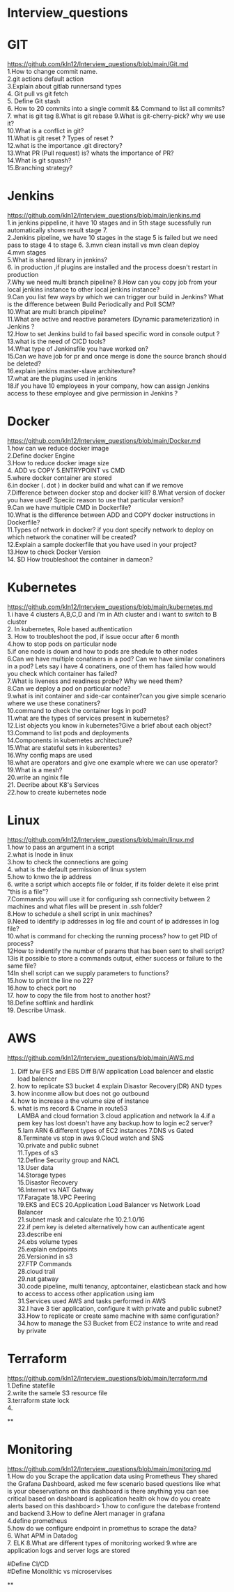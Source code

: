 # Interview_questions
# GIT  
https://github.com/kln12/Interview_questions/blob/main/Git.md  
1.How to change commit name.  
2.git actions default action   
3.Explain about gitlab runnersand types  
4. Git pull vs git fetch   
5. Define Git stash  
6. How to 20 commits into a single commit  && Command to list all commits?  
7. what is git tag 
8.What is git rebase 
9.What is git-cherry-pick? why we use it?  
10.What is a conflict in git?  
11.What is git reset ? Types of reset ?  
12.what is the importance .git directory?  
13.What PR (Pull request) is? whats the importance of PR?  
14.What is git squash?  
15.Branching strategy?  


# Jenkins  
https://github.com/kln12/Interview_questions/blob/main/jenkins.md  
1.in jenkins pippeline, it have 10 stages and in 5th stage sucessfully run automatically shows result stage 7.    
2.Jenkins pipeline, we have 10 stages in the stage 5 is failed but we need pass to stage 4 to stage 6. 
3.mvn clean install vs mvn clean deploy   
4.mvn stages    
5.What is shared library in jenkins?   
6. in production ,if plugins are installed and the process doesn't restart in production    
7.Why we need multi branch pipeline?
8.How can you copy job from your local jenkins instance to other local jenkins instance?  
9.Can you list few ways by which we can trigger our build in Jenkins? What is the difference between Build Periodically and Poll SCM?  
10.What are multi branch pipeline?  
11.What are active and reactive parameters (Dynamic parameterization) in Jenkins ?  
12.How to set Jenkins build to fail based specific word in console output ?  
13.what is the need of CICD tools?  
14.What type of Jenkinsfile you have worked on?  
15.Can we have job for pr and once merge is done the source branch should be deleted?  
16.explain jenkins master-slave architexture?  
17.what are the plugins used in jenkins  
18.if you have 10 employees in your company, how can assign Jenkins access to these employee and give permission in Jenkins ?




# Docker  
https://github.com/kln12/Interview_questions/blob/main/Docker.md  
1.how can we reduce docker image  
2.Define docker Engine   
3.How to reduce docker image size  
4. ADD vs COPY
5.ENTRYPOINT vs  CMD  
5.where docker container are stored  
6.in docker (. dot ) in docker build and what can if we remove    
7.Difference between docker stop and docker kill?
8.What version of docker you have used? Speciic reason to use that particular version?  
9.Can we have multiple CMD in Dockerfile?  
10.What is the difference between ADD and COPY docker instructions in Dockerfile?  
11.Types of network in docker? if you dont specify network to deploy on which network the conatiner will be created?  
12.Explain a sample dockerfile that you have used in your project?  
13.How to check Docker Version  
14. $D How troubleshoot the container in dameon?  





# Kubernetes  
https://github.com/kln12/Interview_questions/blob/main/kubernetes.md  
1.i have  4 clusters A,B,C,D  and i'm in Ath cluster and i want to switch to B cluster  
2. In kubernetes, Role based authentication  
3. How to troubleshoot the pod, if issue occur after 6 month  
4.how to stop pods on particular node  
5.if one node is down and how to pods are shedule to other nodes  
6.Can we have multiple conatiners in a pod? Can we have similar conatiners in a pod? Lets say i have 4 conatiners, one of them has failed how would you check which container has failed?  
7.What is liveness and readiness probe? Why we need them?  
8.Can we deploy a pod on particular node?  
9.what is init container and side-car container?can you give simple scenario where we use these conatiners?  
10.command to check the container logs in pod?  
11.what are the types of services present in kubernetes?  
12.List objects you know in kubernetes?Give a brief about each object?  
13.Command to list pods and deployments  
14.Components in kubernetes architecture?  
15.What are stateful sets in kuberentes?  
16.Why config maps are used  
18.what are operators and give one example where we can use operator?  
19.What is a mesh?  
20.write an nginix file  
21. Decribe about K8's Services  
22.how to create kubernetes node  




# Linux  
https://github.com/kln12/Interview_questions/blob/main/linux.md  
1.how to pass an argument in a script  
 2.what is Inode in linux  
 3.how to check the connections are going  
 4. what is the default permission of linux system   
 5.how to knwo the ip address  
6. write a script which accepts file or folder, if its folder delete it else print "this is a file"?  
 7.Commands you will use it for configuring ssh connectivity between 2 machines and what files will be present in .ssh folder?  
8.How to schedule a shell script in unix machines?  
9.Need to identify ip addresses in log file and count of ip addresses in log file?  
10.what is command for checking the running process? how to get PID of process?  
12How to indentify the number of params that has been sent to shell script?  
13is it possible to store a commands output, either success or failure to the same file?  
14In shell script can we supply parameters to functions?  
15.how to print the line no 22?     
16.how to check port no  
17. how to copy the file from host to another host?  
18.Define softlink and hardlink  
19. Describe Umask.  



# AWS 
https://github.com/kln12/Interview_questions/blob/main/AWS.md  
1. Diff b/w EFS and  EBS 
 Diff B/W application Load balencer and elastic load balencer 
 3. how to replicate S3 bucket 
4  explain Disastor Recovery(DR) AND types 
6. how inconme allow but does not go outbound 
8. how to increase a the volume size of instance 
10. what is ms record & Cname in route53  
 LAMBA and cloud formation 
3.cloud application and network la 
4.if a pem key has lost doesn't have any backup.how to login ec2 server? 
5.Iam ARN 
6.different types of EC2 instances
7.DNS vs Gated
8.Terminate vs stop in aws
9.Cloud watch and SNS  
10.private and public subnet  
11.Types of s3  
12.Define Security group and NACL  
13.User data   
14.Storage types  
15.Disastor Recovery  
16.Internet vs NAT Gatway  
17.Faragate 
18.VPC Peering  
19.EKS and ECS 
20.Application Load Balancer vs Network Load Balancer  
21.subnet mask and calculate rhe 10.2.1.0/16   
22.if pem key is deleted alternatively how can authenticate agent  
23.describe eni  
24.ebs volume types  
25.explain endpoints   
26.Versionind in s3   
27.FTP Commands  
28.cloud trail  
29.nat gatway  
30.code pipeline, multi tenancy, aptcontainer, elasticbean stack and how to access to access other application using iam  
31.Services used AWS and tasks performed in AWS  
32.I have 3 tier application, configure it with private and public subnet?  
33.How to replicate or create same machine with same configuration?
34.how to manage the S3 Bucket from EC2 instance to write and read by private


# Terraform 
https://github.com/kln12/Interview_questions/blob/main/terraform.md  
1.Define statefile   
2.write the samele S3 resource file    
3.terraform state lock  
4. 





**
# Monitoring 
https://github.com/kln12/Interview_questions/blob/main/monitoring.md  
1.How do you Scrape the application data using Prometheus They shared the Grafana Dashboard, asked me few scenario based questions like what is your obeservations on this dashboard is there anything you can see critical based on dashboard is application health ok how do you create alerts based on this dashboard> 
1.how to configure the datebase frontend and backend 
3.How to define Alert manager in grafana  
4.define prometheus  
5.how do we configure endpoint in promethus to scrape the data?  
6. What  APM in Datadog  
7. ELK 
8.What are different types of monitoring worked 
9.whre are application logs and server logs are stored  

#Define CI/CD  
#Define Monolithic vs microservises

  

**
